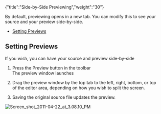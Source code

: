 {"title":"Side-by-Side Previewing","weight":"30"} 

By default, previewing opens in a new tab. You can modify this to see your source and your preview side-by-side.

*   [Setting Previews](#SettingPreviews)
    

## Setting Previews

If you wish, you can have your source and preview side-by-side

1.  Press the Preview button in the toolbar  
    The preview window launches
    
2.  Drag the preview window by the top tab to the left, right, bottom, or top of the editor area, depending on how you wish to split the screen.
    
3.  Saving the original source file updates the preview.
    

![Screen_shot_2011-04-22_at_3.08.10_PM](/Images/appc/download/attachments/30083126/Screen_shot_2011-04-22_at_3.08.10_PM.png)